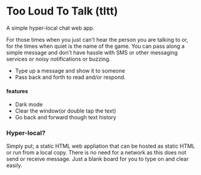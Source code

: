 # Too Loud To Talk (tltt)
A simple hyper-local chat web app.

For those times when you just can't hear the person you are talking to or, for the times when quiet is the name of the game. You can pass along a simple message and don't have hassle with SMS or other messaging services or noisy notifications or buzzing.

* Type up a message and show it to someone
* Pass back and forth to read and/or respond.

#### features
* Dark mode
* Clear the window(or double tap  the text)
* Go back and forward though text history

### Hyper-local?
Simply put; a static HTML web appliation that can be hosted as static HTML or run from a local copy.  There is no need for a network as this does not send or receive message. Just a blank board for you to type on and clear easily.
